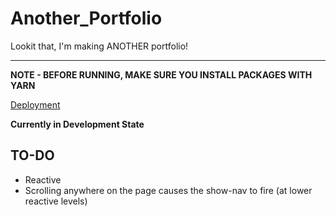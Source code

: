 # Another_Portfolio

Lookit that, I'm making ANOTHER portfolio!

---

**NOTE - BEFORE RUNNING, MAKE SURE YOU INSTALL PACKAGES WITH YARN**

[Deployment](https://tender-almeida-f2f859.netlify.com)

**Currently in Development State**

## TO-DO

- Reactive
- Scrolling anywhere on the page causes the show-nav to fire (at lower reactive levels)
